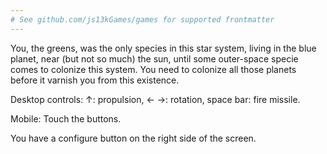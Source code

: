 ```yaml
---
# See github.com/js13kGames/games for supported frontmatter
---
```

You, the greens, was the only species in this star system, living in the blue planet, near (but not so much) the sun, until some outer-space specie comes to colonize this system. You need to colonize all those planets before it varnish you from this existence.

Desktop controls: ↑: propulsion,  ← →: rotation, space bar: fire missile.

Mobile: Touch the buttons.

You have a configure button on the right side of the screen.